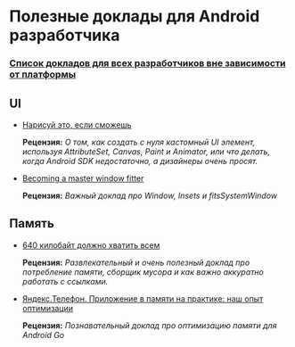 # Полезные доклады для Android разработчика

### [Список докладов для всех разработчиков вне зависимости от платформы](/Coding/Presentations.md)
  
## UI
  
- [Нарисуй это, если сможешь](https://www.youtube.com/watch?v=1rHVo9jEFJ8&feature=youtu.be&t=3798)

  **Рецензия:** *О том, как создать с нуля кастомный UI элемент, используя AttributeSet, Canvas, Paint и Animator, или что делать, когда Android SDK недостаточно, а дизайнеры очень просят.*
  
- [Becoming a master window fitter](https://youtu.be/_mGDMVRO3iE)

  **Рецензия:** *Важный доклад про Window, Insets и fitsSystemWindow*
  
## Память
    
- [640 килобайт должно хватить всем](https://www.youtube.com/watch?v=jJDZdg0dP2Y&list=PLb1A91j1236qyWB8mBbWF_FN6fC4ztPXG&index=11&t=0s)

  **Рецензия:** *Развлекательный и очень полезный доклад про потребление памяти, сборщик мусора и как важно аккуратно работать с ссылками.*
  
- [Яндекс.Телефон. Приложение в памяти на практике: наш опыт оптимизации](https://www.youtube.com/watch?time_continue=177&v=N0KQBUZE78E)

  **Рецензия:** *Познавательный доклад про оптимизацию памяти для Android Go*
  
